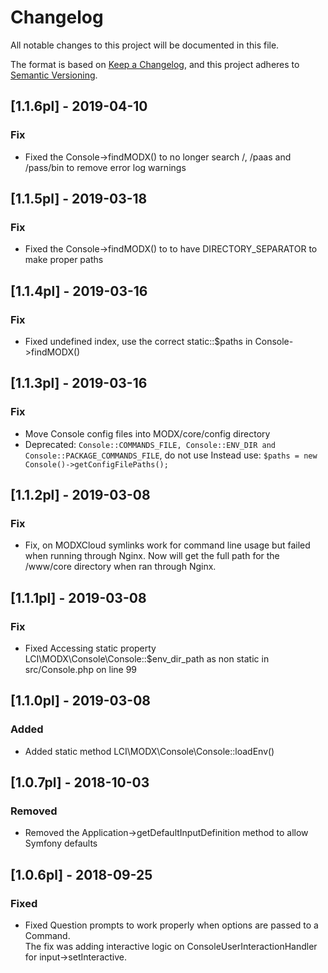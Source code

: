 # Changelog
All notable changes to this project will be documented in this file.

The format is based on [Keep a Changelog](https://keepachangelog.com/en/1.0.0/),
and this project adheres to [Semantic Versioning](https://semver.org/spec/v2.0.0.html).

## [1.1.6pl] - 2019-04-10
### Fix

- Fixed the Console->findMODX() to no longer search /, /paas and /pass/bin to remove error log warnings

## [1.1.5pl] - 2019-03-18
### Fix

- Fixed the Console->findMODX() to to have DIRECTORY_SEPARATOR to make proper paths

## [1.1.4pl] - 2019-03-16
### Fix

- Fixed undefined index, use the correct static::$paths in Console->findMODX() 

## [1.1.3pl] - 2019-03-16
### Fix

- Move Console config files into MODX/core/config directory 
- Deprecated: `Console::COMMANDS_FILE, Console::ENV_DIR and Console::PACKAGE_COMMANDS_FILE`, do not use
Instead use: `$paths = new Console()->getConfigFilePaths();`

## [1.1.2pl] - 2019-03-08
### Fix

- Fix, on MODXCloud symlinks work for command line usage but failed when running through Nginx.
Now will get the full path for the /www/core directory when ran through Nginx. 

## [1.1.1pl] - 2019-03-08
### Fix

- Fixed Accessing static property LCI\MODX\Console\Console::$env_dir_path as non static in src/Console.php on line 99

## [1.1.0pl] - 2019-03-08
### Added

- Added static method LCI\MODX\Console\Console::loadEnv()

## [1.0.7pl] - 2018-10-03
### Removed

- Removed the Application->getDefaultInputDefinition method to allow Symfony defaults

## [1.0.6pl] - 2018-09-25
### Fixed

- Fixed Question prompts to work properly when options are passed to a Command.  
The fix was adding interactive logic on ConsoleUserInteractionHandler for input->setInteractive.